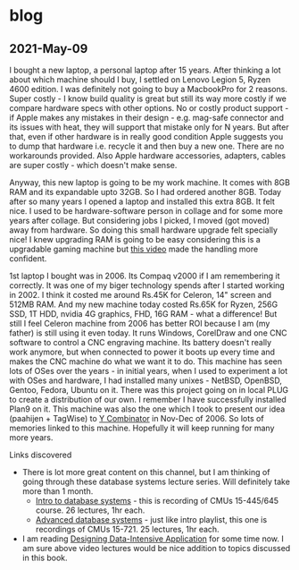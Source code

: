 # blog
## 2021-May-09
I bought a new laptop, a personal laptop after 15 years. After thinking a lot about which machine should I buy, I settled on Lenovo Legion 5, Ryzen 4600 edition. I was definitely not going to buy a MacbookPro for 2 reasons. Super costly - I know build quality is great but still its way more costly if we compare hardware specs with other options. No or costly product support - if Apple makes any mistakes in their design - e.g. mag-safe connector and its issues with heat, they will support that mistake only for N years. But after that, even if other hardware is in really good condition Apple suggests you to dump that hardware i.e. recycle it and then buy a new one. There are no workarounds provided. Also Apple hardware accessories, adapters, cables are super costly - which doesn't make sense.

Anyway, this new laptop is going to be my work machine. It comes with 8GB RAM and its expandable upto 32GB. So I had ordered another 8GB. Today after so many years I opened a laptop and installed this extra 8GB. It felt nice. I used to be hardware-software person in collage and for some more years after collage. But considering jobs I picked, I moved (got moved) away from hardware. So doing this small hardware upgrade felt specially nice! I knew upgrading RAM is going to be easy considering this is a upgradable gaming machine but [this video](https://www.youtube.com/watch?v=0sZlqqLC8UM) made the handling more confident.

1st laptop I bought was in 2006. Its Compaq v2000 if I am remembering it correctly. It was one of my biger technology spends after I started working in 2002. I think it costed me around Rs.45K for Celeron, 14" screen and 512MB RAM. And my new machine today costed Rs.65K for Ryzen, 256G SSD, 1T HDD, nvidia 4G graphics, FHD, 16G RAM - what a difference! But still I feel Celeron machine from 2006 has better ROI because I am (my father) is still using it even today. It runs Windows, CorelDraw and one CNC software to control a CNC engraving machine. Its battery doesn't really work anymore, but when connected to power it boots up every time and makes the CNC machine do what we want it to do. This machine has seen lots of OSes over the years - in initial years, when I used to experiment a lot with OSes and hardware, I had installed many unixes - NetBSD, OpenBSD, Gentoo, Fedora, Ubuntu on it. There was this project going on in local PLUG to create a distribution of our own. I remember I have successfully installed Plan9 on it. This machine was also the one which I took to present our idea (paahijen + TagWise) to [Y Combinator](https://www.ycombinator.com/) in Nov-Dec of 2006. So lots of memories linked to this machine. Hopefully it will keep running for many more years.

Links discovered
* There is lot more great content on this channel, but I am thinking of going through these database systems lecture series. Will definitely take more than 1 month.
  * [Intro to database systems](https://www.youtube.com/playlist?list=PLSE8ODhjZXjbohkNBWQs_otTrBTrjyohi) - this is recording of CMUs 15-445/645 course. 26 lectures, 1hr each.
  * [Advanced database systems](https://www.youtube.com/playlist?list=PLSE8ODhjZXjasmrEd2_Yi1deeE360zv5O) - just like intro playlist, this one is recordings of CMUs 15-721. 25 lectures, 1hr each.
* I am reading [Designing Data-Intensive Application](https://dataintensive.net/buy.html) for some time now. I am sure above video lectures would be nice addition to topics discussed in this book.
